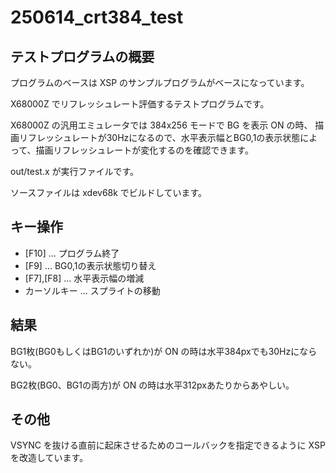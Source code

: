 # 250614_crt384_test

## テストプログラムの概要

プログラムのベースは XSP のサンプルプログラムがベースになっています。

X68000Z でリフレッシュレート評価するテストプログラムです。

X68000Z の汎用エミュレータでは 384x256 モードで BG を表示 ON の時、
描画リフレッシュレートが30Hzになるので、水平表示幅とBG0,1の表示状態によって、描画リフレッシュレートが変化するのを確認できます。

out/test.x が実行ファイルです。

ソースファイルは xdev68k でビルドしています。

## キー操作

- [F10] ... プログラム終了
- [F9] ... BG0,1の表示状態切り替え
- [F7],[F8] ... 水平表示幅の増減
- カーソルキー ... スプライトの移動

## 結果

BG1枚(BG0もしくはBG1のいずれか)が ON の時は水平384pxでも30Hzにならない。

BG2枚(BG0、BG1の両方)が ON の時は水平312pxあたりからあやしい。

## その他

VSYNC を抜ける直前に起床させるためのコールバックを指定できるように XSP を改造しています。
